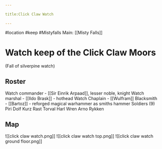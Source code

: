 --- 
title:Click Claw Watch 
---
#location #keep #Mistyfalls 
Main: [[Misty Falls]]

# Watch keep of the Click Claw Moors
(Fall of silverpine watch)

## Roster
Watch commander - [[Sir Einrik Arpaad]], lesser noble, knight
Watch marshal - [[Ildo Brask]] - hothead
Watch Chaplain - [[Wulfram]]
Blacksmith - [[Bartoz]] - reforged magical warhammer as smiths hammer
Soldiers (9)
Piri
Dolf
Kurz
Rast
Torval
Harl
Wren
Arno
Rykken

## Map
![[click claw watch.png]]
![[click claw watch top.png]]
![[click claw watch ground floor.png]]
